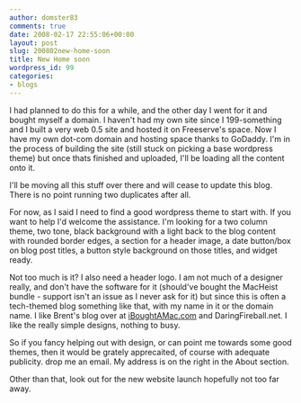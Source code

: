 ```yaml
---
author: domster83
comments: true
date: 2008-02-17 22:55:06+00:00
layout: post
slug: 200802new-home-soon
title: New Home soon
wordpress_id: 99
categories:
- blogs
---
```


I had planned to do this for a while, and the other day I went for it and bought myself a domain.
I haven't had my own site since I 199-something and I built a very web 0.5 site and hosted it on Freeserve's space. Now I have my own dot-com domain and hosting space thanks to GoDaddy. I'm in the process of building the site (still stuck on picking a base wordpress theme) but once thats finished and uploaded, I'll be loading all the content onto it.




I'll be moving all this stuff over there and will cease to update this blog. There is no point running two duplicates after all.




For now, as I said I need to find a good wordpress theme to start with. If you want to help I'd welcome the assistance.
I'm looking for a two column theme, two tone, black background with a light back to the blog content with rounded border edges, a section for a header image, a date button/box on blog post titles, a button style background on those titles, and widget ready.




Not too much is it? I also need a header logo. I am not much of a designer really, and don't have the software for it (should've bought the MacHeist bundle - support isn't an issue as I never ask for it) but since this is often a tech-themed blog something like that, with my name in it or the domain name.
I like Brent's blog over at [iBoughtAMac.com](http://iboughtamac.com) and DaringFireball.net. I like the really simple designs, nothing to busy.




So if you fancy helping out with design, or can point me towards some good themes, then it would be grately apprecaited, of course with adequate publicity. drop me an email. My address is on the right in the About section.




Other than that, look out for the new website launch hopefully not too far away.
